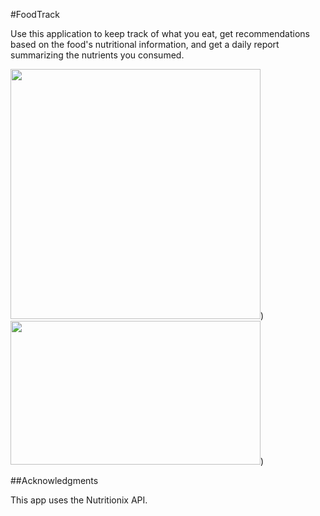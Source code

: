 #FoodTrack

Use this application to keep track of what you eat, get recommendations based on the food's nutritional information, and get a daily report summarizing the nutrients you consumed. 

<img src = "https://cloud.githubusercontent.com/assets/16930791/21409987/de9b0d92-c79a-11e6-8722-a23255ed8e65.png" width="400"/>) <img src = "https://cloud.githubusercontent.com/assets/16930791/21410038/349b646c-c79b-11e6-944d-38c3655af328.png" width="400" height="230"/>)



##Acknowledgments

This app uses the Nutritionix API. 
